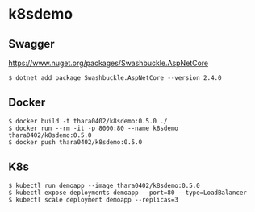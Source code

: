 # k8sdemo



## Swagger

https://www.nuget.org/packages/Swashbuckle.AspNetCore

```shell-session
$ dotnet add package Swashbuckle.AspNetCore --version 2.4.0

```

## Docker

```shell-session
$ docker build -t thara0402/k8sdemo:0.5.0 ./
$ docker run --rm -it -p 8000:80 --name k8sdemo thara0402/k8sdemo:0.5.0
$ docker push thara0402/k8sdemo:0.5.0

```

## K8s

```shell-session
$ kubectl run demoapp --image thara0402/k8sdemo:0.5.0
$ kubectl expose deployments demoapp --port=80 --type=LoadBalancer
$ kubectl scale deployment demoapp --replicas=3

```
